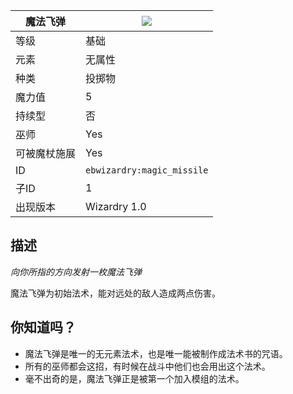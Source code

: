 | 魔法飞弹 |![](https://github.com/Electroblob77/Wizardry/blob/1.12.2/src/main/resources/assets/ebwizardry/textures/spells/magic_missile.png)|
|---|---|
| 等级 | 基础 |
| 元素 | 无属性 |
| 种类 | 投掷物 |
| 魔力值 | 5 |
| 持续型 | 否 |
| 巫师 | Yes |
| 可被魔杖施展 | Yes |
| ID | `ebwizardry:magic_missile` |
| 子ID | 1 |
| 出现版本 | Wizardry 1.0 |
## 描述
_向你所指的方向发射一枚魔法飞弹_

魔法飞弹为初始法术，能对远处的敌人造成两点伤害。

## 你知道吗？
- 魔法飞弹是唯一的无元素法术，也是唯一能被制作成法术书的咒语。
- 所有的巫师都会这招，有时候在战斗中他们也会用出这个法术。
- 毫不出奇的是，魔法飞弹正是被第一个加入模组的法术。
